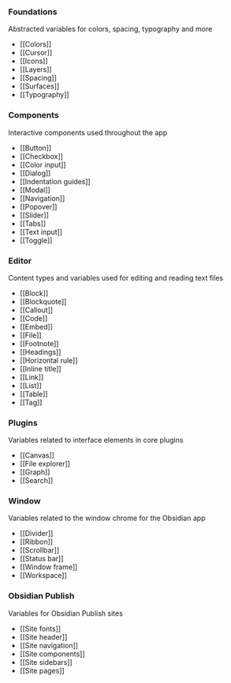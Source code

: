 ### Foundations

Abstracted variables for colors, spacing, typography and more

- [[Colors]]
- [[Cursor]]
- [[Icons]]
- [[Layers]]
- [[Spacing]]
- [[Surfaces]]
- [[Typography]]

### Components

Interactive components used throughout the app

- [[Button]]
- [[Checkbox]]
- [[Color input]]
- [[Dialog]]
- [[Indentation guides]]
- [[Modal]]
- [[Navigation]]
- [[Popover]]
- [[Slider]]
- [[Tabs]]
- [[Text input]]
- [[Toggle]]

### Editor

Content types and variables used for editing and reading text files

- [[Block]]
- [[Blockquote]]
- [[Callout]]
- [[Code]]
- [[Embed]]
- [[File]]
- [[Footnote]]
- [[Headings]]
- [[Horizontal rule]]
- [[Inline title]]
- [[Link]]
- [[List]]
- [[Table]]
- [[Tag]]

### Plugins

Variables related to interface elements in core plugins

- [[Canvas]]
- [[File explorer]]
- [[Graph]]
- [[Search]]

### Window

Variables related to the window chrome for the Obsidian app

- [[Divider]]
- [[Ribbon]]
- [[Scrollbar]]
- [[Status bar]]
- [[Window frame]]
- [[Workspace]]

### Obsidian Publish

Variables for Obsidian Publish sites

- [[Site fonts]]
- [[Site header]]
- [[Site navigation]]
- [[Site components]]
- [[Site sidebars]]
- [[Site pages]]